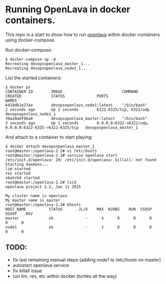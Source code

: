 
# Running OpenLava in docker containers.

This repo is a start to show how to run [openlava](http://www.openlava.org/) within docker containers using docker-compose.

Run docker-compose: 

    $ docker-compose up -d
    Recreating devopsopenlava_master_1...
    Recreating devopsopenlava_node1_1...

List the started containers:

    $ docker ps
    CONTAINER ID        IMAGE                          COMMAND             CREATED             STATUS              PORTS                                                      NAMES
    6439db1e27ae        devopsopenlava_node1:latest    "/bin/bash"         2 seconds ago       Up 1 seconds        6322-6325/tcp, 6322/udp                                    devopsopenlava_node1_1    
    39aa9a6f96a0        devopsopenlava_master:latest   "/bin/bash"         3 seconds ago       Up 1 seconds        0.0.0.0:6322->6322/udp, 0.0.0.0:6322-6325->6322-6325/tcp   devopsopenlava_master_1   

And attach to a container to start playing:

    $ docker attach devopsopenlava_master_1
    root@master:/openlava-2.2# vi /etc/hosts 
    root@master:/openlava-2.2# service openlava start
    /etc/init.d/openlava: 29: /etc/init.d/openlava: killall: not found
    Starting daemons...
    lim started
    res started
    sbatchd started
    root@master:/openlava-2.2# lsid
    openlava project 2.2, Jun 11 2015

    My cluster name is openlava
    My master name is master
    root@master:/openlava-2.2# bhosts
    HOST_NAME          STATUS       JL/U    MAX  NJOBS    RUN  SSUSP  USUSP    RSV 
    master             ok              -      4      0      0      0      0      0
    node1              ok              -      1      0      0      0      0      0

## TODO:

 * fix last remaining manual steps (adding node1 to /etc/hosts on master)
 * autostart openlava service
 * fix killall issue
 * run lim, res, etc within docker (turtles all the way)

